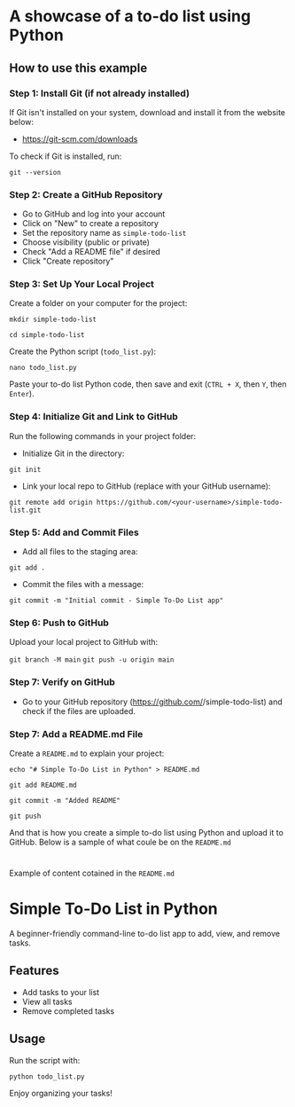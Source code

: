 <h1>A showcase of a to-do list using Python</h1>

<h2>How to use this example</h2>

<h3>Step 1: Install Git (if not already installed)</h3>

If Git isn't installed on your system, download and install it from the website below:
- https://git-scm.com/downloads

To check if Git is installed, run:

``` git --version ```

<h3>Step 2: Create a GitHub Repository</h3>

- Go to GitHub and log into your account
- Click on "New" to create a repository
- Set the repository name as ```simple-todo-list```
- Choose visibility (public or private)
- Check "Add a README file" if desired
- Click "Create repository"

<h3>Step 3: Set Up Your Local Project</h3>

Create a folder on your computer for the project:

```mkdir simple-todo-list```

```cd simple-todo-list```

Create the Python script (```todo_list.py```):

```nano todo_list.py```

Paste your to-do list Python code, then save and exit (```CTRL + X```, then ```Y```, then ```Enter```).

<h3>Step 4: Initialize Git and Link to GitHub</h3>

Run the following commands in your project folder:

- Initialize Git in the directory:

```git init```

- Link your local repo to GitHub (replace <your-username> with your GitHub username):

```git remote add origin https://github.com/<your-username>/simple-todo-list.git```

<h3>Step 5: Add and Commit Files</h3>

- Add all files to the staging area:

```git add .```

- Commit the files with a message:

```git commit -m "Initial commit - Simple To-Do List app"```

<h3>Step 6: Push to GitHub</h3>

Upload your local project to GitHub with:

```git branch -M main```
```git push -u origin main```

<h3>Step 7: Verify on GitHub</h3>

- Go to your GitHub repository (https://github.com/<your-username>/simple-todo-list) and check if the files are uploaded.

<h3>Step 7: Add a README.md File</h3>

Create a ```README.md``` to explain your project:

```echo "# Simple To-Do List in Python" > README.md```

```git add README.md```

```git commit -m "Added README"```

```git push```

And that is how you create a simple to-do list using Python and upload it to GitHub. Below is a sample of what coule be on the ```README.md```

<h1></h1>

Example of content cotained in the ```README.md```

# Simple To-Do List in Python

A beginner-friendly command-line to-do list app to add, view, and remove tasks.

## Features
- Add tasks to your list
- View all tasks
- Remove completed tasks

## Usage
Run the script with:

```python todo_list.py```


Enjoy organizing your tasks!
